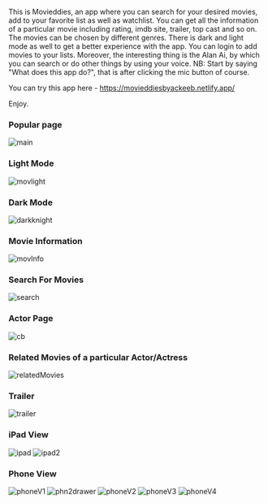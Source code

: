 This is Movieddies, an app where you can search for your desired movies, add to your favorite list as well as watchlist. You can get all the information of a particular movie including rating, imdb site, trailer, top cast and so on. The movies can be chosen by different genres. There is dark and light mode as well to get a better experience with the app. You can login to add movies to your lists. Moreover, the interesting thing is the Alan Ai, by which you can search or do other things by using your voice. NB: Start by saying "What does this app do?", that is after clicking the mic button of course. 

You can try this app here - https://movieddiesbyackeeb.netlify.app/

Enjoy.

### Popular page
![main](https://user-images.githubusercontent.com/75217894/198063729-8fe16017-e449-4b40-a277-8676a5f4163c.PNG)

### Light Mode
![movlight](https://user-images.githubusercontent.com/75217894/198059652-ad606008-f9fb-4258-b051-6991425154ff.PNG)

### Dark Mode
![darkknight](https://user-images.githubusercontent.com/75217894/198059714-38f550d2-d372-4fa9-b840-0e99909c8ec1.PNG)

### Movie Information
![movInfo](https://user-images.githubusercontent.com/75217894/198063237-533ef034-717d-43c0-a177-9f448a1d2c9b.PNG)

### Search For Movies
![search](https://user-images.githubusercontent.com/75217894/198063940-0ac28a1e-f73a-4017-981a-809ad1a6b417.PNG)

### Actor Page
![cb](https://user-images.githubusercontent.com/75217894/198064278-bd6e0d6b-8488-4c34-9ae2-58d0a2385e67.PNG)

### Related Movies of a particular Actor/Actress
![relatedMovies](https://user-images.githubusercontent.com/75217894/198061533-ee4f9a4c-9d1b-4e03-95e1-f4f8ffbe307d.PNG)

### Trailer
![trailer](https://user-images.githubusercontent.com/75217894/198061656-53c5e144-6cc8-48ac-b4e2-3422bffed046.PNG)

### iPad View
![ipad](https://user-images.githubusercontent.com/75217894/198071188-1ba47acb-550d-4183-a0f3-949c21378fff.PNG)
![ipad2](https://user-images.githubusercontent.com/75217894/198071246-df034085-74a3-4147-a013-848fd9259ace.PNG)

### Phone View
![phoneV1](https://user-images.githubusercontent.com/75217894/198069715-4067353b-b338-4758-9808-7b7f6f4982c5.PNG)
![phn2drawer](https://user-images.githubusercontent.com/75217894/198069762-e8fdda7e-ec64-4cec-a52f-3da285158c68.PNG)
![phoneV2](https://user-images.githubusercontent.com/75217894/198069808-0873d4bb-bb5c-425f-9e65-c171a3babd78.PNG)
![phoneV3](https://user-images.githubusercontent.com/75217894/198069855-a1a84198-0d91-4afc-a44f-c61ae2f558f2.PNG)
![phoneV4](https://user-images.githubusercontent.com/75217894/198069884-403a00a0-35e1-4fba-a1aa-b6481490ef43.PNG)


